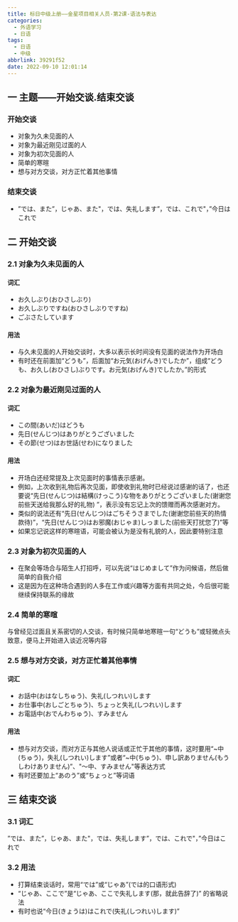 ```yaml
---
title: 标日中级上册——金星项目相关人员-第2课-语法与表达
categories:
  - 外语学习
  - 日语
tags:
  - 日语
  - 中级
abbrlink: 39291f52
date: 2022-09-10 12:01:14
---
```

## 一 主题——开始交谈.结束交谈

### 开始交谈

* 对象为久未见面的人
* 对象为最近刚见过面的人
* 对象为初次见面的人
* 简单的寒暄
* 想与对方交谈，对方正忙着其他事情

### 结束交谈

* ”では、また”，じゃあ、また"，では、失礼します”，では、これで"，”今日はこれで

<!--more-->

## 二 开始交谈

### 2.1 对象为久未见面的人

#### 词汇

* お久しぶり(おひさしぶり)
* お久しぶりですね(おひさしぶりですね)
* ごぶさたしています

#### 用法

* 与久未见面的人开始交谈时，大多以表示长时间没有见面的说法作为开场白
* 有时还在前面加“どうも”，后面加“お元気(おげんき)でしたか”，组成“どうも、お久し(おひさし)ぶりです。お元気(おげんき)でしたか。”的形式

### 2.2 对象为最近刚见过面的人

#### 词汇

* この間(あいだ)はどうも
* 先日(せんじつ)はありがとうございました
* その節(せつ)はお世話(せわ)になりました

#### 用法

* 开场白还经常提及上次见面时的事情表示感谢。
* 例如，上次收到礼物后再次见面，即使收到礼物时已经说过感谢的话了，也还要说“先日(せんじつ)は結構(けっこう)な物をありがとうございました(谢谢您前些天送给我那么好的礼物) ”，表示没有忘记上次的馈赠而再次感谢对方。
* 类似的说法还有“先日(せんじつ)はごちそうさまでした(谢谢您前些天的热情款待)”，“先日(せんじつ)はお邪魔(おじゃま)しっました(前些天打扰您了)”等
* 如果忘记说这样的寒暄语，可能会被认为是没有礼貌的人，因此要特别注意

### 2.3 对象为初次见面的人

* 在聚会等场合与陌生人打招呼，可以先说“はじめまして”作为问候语，然后做简单的自我介绍
* 这是因为在这种场合遇到的人多在工作或兴趣等方面有共同之处，今后很可能继续保持联系的缘故

### 2.4 简单的寒暄

与曾经见过面且关系密切的人交谈，有时候只简单地寒暄一句“どうも”或轻微点头致意，便马上开始进入谈近况等内容

### 2.5 想与对方交谈，对方正忙着其他事情

#### 词汇

* お話中(おはなしちゅう)、失礼(しつれい)します
* お仕事中(おしごとちゅう)、ちょっと失礼(しつれい)します
* お電話中(おでんわちゅう)、すみません

#### 用法

* 想与对方交谈，而对方正与其他人说话或正忙于其他的事情，这时要用“~中(ちゅう)，失礼(しつれい)します”或者“~中(ちゅう)、申し訳ありません(もうしわけありません)”、"～中、すみません"等表达方式
* 有时还要加上“あのう”或“ちょっと”等词语

## 三 结束交谈

### 3.1 词汇

”では、また”，じゃあ、また"，では、失礼します”，では、これで"，”今日はこれで

### 3.2 用法

* 打算结束谈话时，常用“では”或“じゃあ”(では的口语形式)
* “じゃあ、ここで”是“じゃあ、ここで失礼します(那，就此告辞了)” 的省略说法
* 有时也说“今日(きょうは)はこれで(失礼(しつれい)します)”